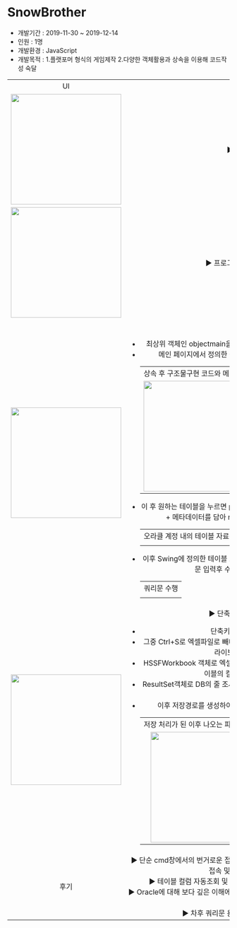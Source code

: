 <h1>SnowBrother</h1>
<ul>
  <li>개발기간 : 2019-11-30 ~ 2019-12-14</li>
  <li>인원 : 1명</li>
  <li>개발환경 : JavaScript</li>
  <li>개발목적 : 1.플랫포머 형식의 게임제작 2.다양한 객체활용과 상속을 이용해 코드작성 숙달</li>
</ul>

<table style="text-align:center;">
  <tr>
    <td>UI</td>
    <td>상세 설명</td>
  </tr>
  <tr>
    <td>
    <img src="https://user-images.githubusercontent.com/47166170/58056914-de3afb00-7b9d-11e9-928d-7f82f8745a8d.PNG" width="250px"/>
    </td>
    <td>
      ▶ 프로그램 구조<br>
    </td>
  </tr>
  <tr>
    <td>
    <img src="https://user-images.githubusercontent.com/47166170/58056954-06c2f500-7b9e-11e9-94a7-d2483d8de2c3.PNG" width="250px"/>
    </td>
    <td>
      ▶ 프로그램 최초 실행 메인화면<br>
    </td>
  <tr>
    <td>
    <img src="https://user-images.githubusercontent.com/47166170/58057025-60c3ba80-7b9e-11e9-87f7-47567cb95c44.PNG" width="250px"/>
    </td>
    <td>
      ▶ 구조물 구현<br>
      <ul>
        <li>최상위 객체인 objectmain을 상속받은 후 각 구조물마다 클래스를 생성한다.</li>
        <li>메인 페이지에서 정의한 클래스를 new로 생성해서 맵에 배치시킨다.</li>
        <table>
          <tr>
            <td colspan="2">상속 후 구조물구현 코드와 메인에서의 구현</td>
          </tr>
          <tr>
            <td>
            <img src="https://user-images.githubusercontent.com/47166170/58057142-cca62300-7b9e-11e9-8863-96f0c62fa39e.PNG" width="250px"/> 
            </td>
            <td>
              <img src="https://user-images.githubusercontent.com/47166170/58057143-cca62300-7b9e-11e9-905b-702bbffadc66.PNG" width="250px"/>
            </td>
          </tr>
        </table>
        <li>이 후 원하는 테이블을 누르면 preparestatement에 select문을 담아 쿼리 수행 + 메타데이터를 담아 resultset.next()를 통해 데이터를 끌고옴</li>
        <table>
          <tr>
            <td colspan="1">오라클 계정 내의 테이블 자료를 출력</td>
          </tr>
          <tr>
            <td>
            <img src=""/> 
            </td>
          </tr>
        </table>
        <li>이후 Swing에 정의한 테이블 모델에 덮어 씌워서 보여줌, 계정접속 후에는 쿼리문 입력후 수행도 가능.(단축키 ctrl+enter)</li>
        <table>
          <tr>
            <td colspan="1">쿼리문 수행</td>
          </tr>
          <tr>
            <td>
            <img src=""/> 
            </td>
          </tr>
        </table>
      </ul>
    </td>
  </tr>
  <tr>
    <td>
    <img src="" width="250px"/>
    </td>
    <td>
      ▶ 단축키를 활용한 엑셀 저장<br>
      <ul>
        <li>단축키를 지정해 명령 수행 가능.</li>
        <li>그중 Ctrl+S로 엑셀파일로 빼내 원하는 위치에 저장이 가능(엑셀저장은 poi.jar 라이브러리를 가져와서 수행).</li>
        <li>HSSFWorkbook 객체로 엑셀파일 생성후 ResultSetMetaData를 통해 DB테이블의 컬럼조사, 자료들을 가져온다.</li>
        <li>ResultSet객체로 DB의 줄 조사 이후 각 줄마다 Swing에서 사전에 정의한 테이블에 덮어 씌움</li>
        <li>이후 저장경로를 생성하여 File객체를 만들어 해당파일을 엑셀로 저장</li>
        <table>
          <tr>
            <td colspan="2">저장 처리가 된 이후 나오는 파일</td>
          </tr>
          <tr>
            <td>
            <img src=""/> 
            </td>
            <td>
              <img src="" width="250px"/>
            </td>
          </tr>
        </table>
      </ul>
    </td>
  </tr>
  <tr>
    <td>
    후기
    </td>
    <td>
      ▶ 단순 cmd창에서의 번거로운 접속 및 테이블 조회과정을 생략하고 오라클에 자동 접속 및 계정확인이 가능하다.<br>
      ▶ 테이블 컬럼 자동조회 및 CRUD의 반영결과를 즉시 확인 할 수 있다.<br>
      ▶ Oracle에 대해 보다 깊은 이해에 도움이 됐고, DB쿼리 관련공부에 집중 할 수 있는 프로젝트였다.<br>
      ▶ 차후 쿼리문 용어 입력시 자동완성 기능 추가.<br>
    </td>
  </tr>
</table>
